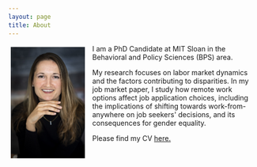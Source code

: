 ```yaml
---
layout: page
title: About
---
```


<div style="clear: both;">

  <div style="float: left;  padding: 5px 15px 5px 5px;">
    <img src="/assets/img/YBP_9632.jpeg" width="150">
  </div>

  <p>I am a PhD Candidate at MIT Sloan in the Behavioral and Policy Sciences (BPS) area.</p>
    
  <p>My research focuses on labor market dynamics and the factors contributing to disparities. In my job market paper, I study how remote work options affect job application choices, including the implications of shifting towards work-from-anywhere on job seekers' decisions, and its consequences for gender equality.</p>

  <p>Please find my CV <a href="/assets/cv/CV Tatiana Labuzova - 2023.12.17.pdf">here.</a></p>

</div>
